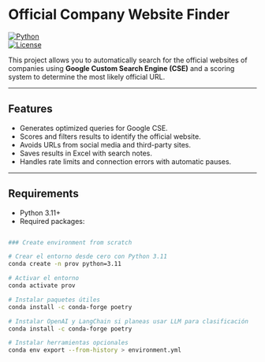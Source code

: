 # Official Company Website Finder

[![Python](https://img.shields.io/badge/python-3.11%2B-blue)](https://www.python.org/)  
[![License](https://img.shields.io/badge/license-MIT-green)](LICENSE)

This project allows you to automatically search for the official websites of companies using **Google Custom Search Engine (CSE)** and a scoring system to determine the most likely official URL.

---

## Features

- Generates optimized queries for Google CSE.
- Scores and filters results to identify the official website.
- Avoids URLs from social media and third-party sites.
- Saves results in Excel with search notes.
- Handles rate limits and connection errors with automatic pauses.

---

## Requirements

- Python 3.11+
- Required packages:

```bash

### Create environment from scratch

# Crear el entorno desde cero con Python 3.11
conda create -n prov python=3.11

# Activar el entorno
conda activate prov

# Instalar paquetes útiles
conda install -c conda-forge poetry

# Instalar OpenAI y LangChain si planeas usar LLM para clasificación
conda install -c conda-forge poetry 

# Instalar herramientas opcionales
conda env export --from-history > environment.yml
